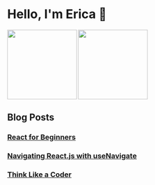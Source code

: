 # Hello, I'm Erica 🤝

<p>
<img align="left" height="160em" src="https://github-readme-stats.vercel.app/api?username=ericahashert&show_icons=true&theme=dracula" align = "center"/>
<img height="160em" style="margin-left=50px" src="https://github-readme-stats.vercel.app/api/top-langs/?username=ericahashert&layout=compact" align = "center"/>
</p> 

## Blog Posts
<h3>
<a href="https://dev.to/ericahashert/react-for-beginners-45d1"><strong>React for Beginners</strong></a>
</h3>
<h3>
<a href="https://dev.to/ericahashert/navigating-reactjs-with-usenavigate-3hj6"><strong>Navigating React.js with useNavigate</strong></a>
</h3>
<h3>
<a href="https://dev.to/ericahashert/think-like-a-coder-36h9"><strong>Think Like a Coder</strong></a>
</h3>
